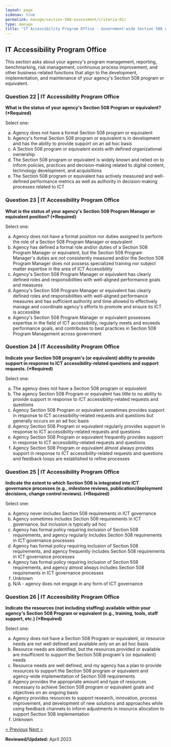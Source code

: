 ```yaml
---
layout: page
sidenav: true
permalink: manage/section-508-assessment/criteria-02/
type: manage
title: "IT Accessibility Program Office - Government-wide Section 508 Assessment Criteria"
---
```


<H2 id="it-accessibility-program-office">IT Accessibility Program Office</H2>
<p>This section asks about your agency's program management, reporting, benchmarking, risk management, continuous process improvement, and other business-related functions that align to the development, implementation, and maintenance of your agency's Section 508 program or equivalent. </p>

<div class="usa-card-group">
<!-- begin insert criteria -->

<!-- Q:022--><div class="usa-card tablet:grid-col-12"><div class="usa-card__container border-top"><div class="usa-card__header"><h3 class="usa-card__heading">	Question 22 | IT Accessibility Program Office	</h3></div><div class="usa-card__body"><p><strong>	What is the status of your agency's Section 508 Program or equivalent? (*Required)	</strong></p>	<p>	Select one:	</p>	<p>	<ol type="a"><li>Agency does not have a formal Section 508 program or equivalent</li><li>Agency's formal Section 508 program or equivalent is in development and has the ability to provide support on an ad hoc basis</li><li>A Section 508 program or equivalent exists with defined organizational ownership</li><li>The Section 508 program or equivalent is widely known and relied on to inform policies, practices and decision-making related to digital content, technology development, and acquisitions</li><li>The Section 508 program or equivalent has actively measured and well-defined performance metrics as well as authority in decision-making processes related to ICT</li></ol>	</p>				</div></div></div>
<!-- Q:023--> <div class="usa-card tablet:grid-col-12"><div class="usa-card__container border-top"><div class="usa-card__header"><h3 class="usa-card__heading">	Question 23 | IT Accessibility Program Office	</h3></div><div class="usa-card__body"><p><strong>	What is the status of your agency's Section 508 Program Manager or equivalent position? (*Required)	</strong></p>	<p>	Select one:	</p>	<p>	<ol type="a"><li>Agency does not have a formal position nor duties assigned to perform the role of a Section 508 Program Manager or equivalent</li><li>Agency has defined a formal role and/or duties of a Section 508 Program Manager or equivalent, but the Section 508 Program Manager's duties are not consistently measured and/or the Section 508 Program Manager does not possess specialized training nor subject matter expertise in the area of ICT Accessibility</li><li>Agency's Section 508 Program Manager or equivalent has clearly defined roles and responsibilities with well-aligned performance goals and measures</li><li>Agency's Section 508 Program Manager or equivalent has clearly defined roles and responsibilities with well-aligned performance measures and has sufficient authority and time allowed to effectively manage and coordinate agency's efforts to promote and ensure its ICT is accessible</li><li>Agency's Section 508 Program Manager or equivalent possesses expertise in the field of ICT accessibility, regularly meets and exceeds performance goals, and contributes to best practices in Section 508 Program Management across government</li></ol>	</p>				</div></div></div>
<!-- Q:024--> <div class="usa-card tablet:grid-col-12"><div class="usa-card__container border-top"><div class="usa-card__header"><h3 class="usa-card__heading">	Question 24 | IT Accessibility Program Office	</h3></div><div class="usa-card__body"><p><strong>	Indicate your Section 508 program's (or equivalent) ability to provide support in response to ICT accessibility-related questions and support requests. (*Required)	</strong></p>	<p>	Select one:	</p>	<p>	<ol type="a"><li>The agency does not have a Section 508 program or equivalent</li><li>The agency Section 508 Program or equivalent has little to no ability to provide support in response to ICT accessibility-related requests and questions</li><li>Agency Section 508 Program or equivalent sometimes provides support in response to ICT accessibility-related requests and questions but generally occurs on an ad hoc basis</li><li>Agency Section 508 Program or equivalent regularly provides support in response to ICT accessibility-related requests and questions</li><li>Agency Section 508 Program or equivalent frequently provides support in response to ICT accessibility-related requests and questions</li><li>Agency Section 508 Program or equivalent almost always provides support in response to ICT accessibility-related requests and questions and feedback loops are established to refine processes</li></ol>	</p>				</div></div></div>
<!-- Q:025--> <div class="usa-card tablet:grid-col-12"><div class="usa-card__container border-top"><div class="usa-card__header"><h3 class="usa-card__heading">	Question 25 | IT Accessibility Program Office	</h3></div><div class="usa-card__body"><p><strong>	Indicate the extent to which Section 508 is integrated into ICT governance processes (e.g., milestone reviews, publication/deployment decisions, change control reviews). (*Required)	</strong></p>	<p>	Select one:	</p>	<p>	<ol type="a"><li>Agency never includes Section 508 requirements in ICT governance</li><li>Agency sometimes includes Section 508 requirements in ICT governance, but inclusion is typically ad hoc</li><li>Agency has formal policy requiring inclusion of Section 508 requirements, and agency regularly includes Section 508 requirements in ICT governance processes</li><li>Agency has formal policy requiring inclusion of Section 508 requirements, and agency frequently includes Section 508 requirements in ICT governance processes</li><li>Agency has formal policy requiring inclusion of Section 508 requirements, and agency almost always includes Section 508 requirements in ICT governance processes</li><li>Unknown</li><li>N/A - agency does not engage in any form of ICT governance</li></ol>	</p>				</div></div></div>
<!-- Q:026--> <div class="usa-card tablet:grid-col-12"><div class="usa-card__container border-top"><div class="usa-card__header"><h3 class="usa-card__heading">	Question 26 | IT Accessibility Program Office	</h3></div><div class="usa-card__body"><p><strong>	Indicate the resources (not including staffing) available within your agency's Section 508 Program or equivalent (e.g., training, tools, staff support, etc.) (*Required)	</strong></p>	<p>	Select one:	</p>	<p>	<ol type="a"><li>Agency does not have a Section 508 Program or equivalent, or resource needs are not well defined and available only on an ad hoc basis</li><li>Resource needs are identified, but the resources provided or available are insufficient to support the Section 508 program's (or equivalent) needs</li><li>Resource needs are well defined, and my agency has a plan to provide resources to support the Section 508 program or equivalent and agency-wide implementation of Section 508 requirements</li><li>Agency provides the appropriate amount and type of resources necessary to achieve Section 508 program or equivalent goals and objectives on an ongoing basis</li><li>Agency provides resources to support research, innovation, process improvement, and development of new solutions and approaches while using feedback channels to inform adjustments in resource allocation to support Section 508 implementation</li><li>Unknown</li></ol>	</p>				</div></div></div>

<!-- end insert criteria -->
</div>

<div id="prev-next-section">
    <a class="prev-page" title="Go to previous page" href="{{site.baseurl}}/manage/section-508-assessment/criteria-01/"> < Previous</a>
    <a class="prev-page" title="Go to next page" href="{{site.baseurl}}/manage/section-508-assessment/criteria-03/"> Next > </a>
</div>

**Reviewed/Updated:** April 2023